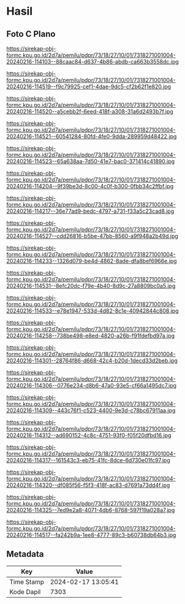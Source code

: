 # Hasil

## Foto C Plano

https://sirekap-obj-formc.kpu.go.id/2d7a/pemilu/pdpr/73/18/27/10/01/7318271001004-20240216-114103--88caac84-d637-4b86-abdb-ca663b3558dc.jpg

https://sirekap-obj-formc.kpu.go.id/2d7a/pemilu/pdpr/73/18/27/10/01/7318271001004-20240216-114519--f9c79925-cef1-4dae-9dc5-cf2b62f1e820.jpg

https://sirekap-obj-formc.kpu.go.id/2d7a/pemilu/pdpr/73/18/27/10/01/7318271001004-20240216-114520--a5cebb2f-6eed-418f-a308-31a6d2493b7f.jpg

https://sirekap-obj-formc.kpu.go.id/2d7a/pemilu/pdpr/73/18/27/10/01/7318271001004-20240216-114521--60541284-80fd-4fe0-9dda-289959d48422.jpg

https://sirekap-obj-formc.kpu.go.id/2d7a/pemilu/pdpr/73/18/27/10/01/7318271001004-20240216-114523--65a638aa-7d50-41e7-bac0-371414c41890.jpg

https://sirekap-obj-formc.kpu.go.id/2d7a/pemilu/pdpr/73/18/27/10/01/7318271001004-20240216-114204--9f39be3d-8c00-4c0f-b300-0fbb34c2ffbf.jpg

https://sirekap-obj-formc.kpu.go.id/2d7a/pemilu/pdpr/73/18/27/10/01/7318271001004-20240216-114217--36e77ad9-bedc-4797-a731-f33a5c23cad8.jpg

https://sirekap-obj-formc.kpu.go.id/2d7a/pemilu/pdpr/73/18/27/10/01/7318271001004-20240216-114527--cdd26816-b5be-47bb-8560-a9f948a2b49d.jpg

https://sirekap-obj-formc.kpu.go.id/2d7a/pemilu/pdpr/73/18/27/10/01/7318271001004-20240216-114233--1326d079-be4d-4862-8ade-dfa8bef6966e.jpg

https://sirekap-obj-formc.kpu.go.id/2d7a/pemilu/pdpr/73/18/27/10/01/7318271001004-20240216-114531--8efc20dc-f79e-4b40-8d9c-27a8809bc0a5.jpg

https://sirekap-obj-formc.kpu.go.id/2d7a/pemilu/pdpr/73/18/27/10/01/7318271001004-20240216-114533--e78e1947-533d-4d82-8c1e-40942844c808.jpg

https://sirekap-obj-formc.kpu.go.id/2d7a/pemilu/pdpr/73/18/27/10/01/7318271001004-20240216-114258--738be498-e8ed-4820-a26b-f91fdefbd97a.jpg

https://sirekap-obj-formc.kpu.go.id/2d7a/pemilu/pdpr/73/18/27/10/01/7318271001004-20240216-114301--28764f86-d668-42c4-b20d-1decd33d2beb.jpg

https://sirekap-obj-formc.kpu.go.id/2d7a/pemilu/pdpr/73/18/27/10/01/7318271001004-20240216-114306--0776e234-d8b6-47a0-93e5-cf66a1495dc7.jpg

https://sirekap-obj-formc.kpu.go.id/2d7a/pemilu/pdpr/73/18/27/10/01/7318271001004-20240216-114309--443c76f1-c523-4400-9e3d-c78bc67911aa.jpg

https://sirekap-obj-formc.kpu.go.id/2d7a/pemilu/pdpr/73/18/27/10/01/7318271001004-20240216-114312--ad690152-4c8c-4751-93f0-f05f20dfbd16.jpg

https://sirekap-obj-formc.kpu.go.id/2d7a/pemilu/pdpr/73/18/27/10/01/7318271001004-20240216-114317--161543c3-eb75-41fc-8dce-6d730e01fc97.jpg

https://sirekap-obj-formc.kpu.go.id/2d7a/pemilu/pdpr/73/18/27/10/01/7318271001004-20240216-114320--df085f56-f5f3-418f-ac83-d7691a73dd4f.jpg

https://sirekap-obj-formc.kpu.go.id/2d7a/pemilu/pdpr/73/18/27/10/01/7318271001004-20240216-114325--7ed9e2a8-4071-4db6-8768-597f19a028a7.jpg

https://sirekap-obj-formc.kpu.go.id/2d7a/pemilu/pdpr/73/18/27/10/01/7318271001004-20240216-114517--fa242b9a-1ee8-4777-89c3-b60738db64b3.jpg


## Metadata

| Key        | Value               |
| ---------- | ------------------- |
| Time Stamp | 2024-02-17 13:05:41 |
| Kode Dapil | 7303                |



